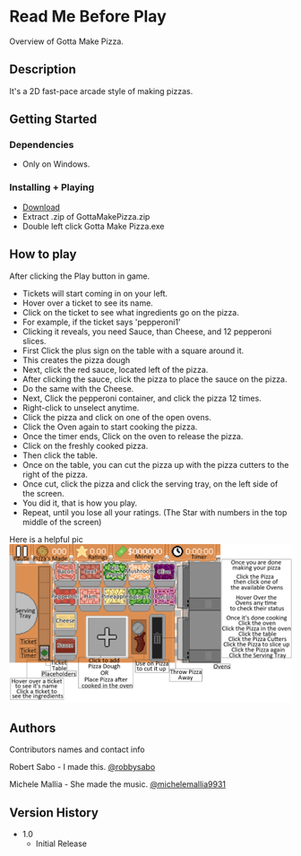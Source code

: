 # Read Me Before Play

Overview of Gotta Make Pizza.

## Description

It's a 2D fast-pace arcade style of making pizzas.

## Getting Started

### Dependencies

- Only on Windows.

### Installing + Playing

- [Download](bins/GottaMakePizza.zip)
- Extract .zip of GottaMakePizza.zip
- Double left click Gotta Make Pizza.exe

## How to play

After clicking the Play button in game.

- Tickets will start coming in on your left.
- Hover over a ticket to see its name.
- Click on the ticket to see what ingredients go on the pizza.
- For example, if the ticket says 'pepperoni1'
- Clicking it reveals, you need Sauce, than Cheese, and 12 pepperoni slices.
- First Click the plus sign on the table with a square around it.
- This creates the pizza dough
- Next, click the red sauce, located left of the pizza.
- After clicking the sauce, click the pizza to place the sauce on the pizza.
- Do the same with the Cheese.
- Next, Click the pepperoni container, and click the pizza 12 times.
- Right-click to unselect anytime.
- Click the pizza and click on one of the open ovens.
- Click the Oven again to start cooking the pizza.
- Once the timer ends, Click on the oven to release the pizza.
- Click on the freshly cooked pizza.
- Then click the table.
- Once on the table, you can cut the pizza up with the pizza cutters to the right of the pizza.
- Once cut, click the pizza and click the serving tray, on the left side of the screen.
- You did it, that is how you play.
- Repeat, until you lose all your ratings. (The Star with numbers in the top middle of the screen)

Here is a helpful pic
![alt text](helpfulgameinfo.png "Helpful game information")

## Authors

Contributors names and contact info

Robert Sabo - I made this.
[@robbysabo](https://github.com/robbysabo)

Michele Mallia - She made the music.
[@michelemallia9931](https://www.youtube.com/@michelemallia9931)

## Version History

- 1.0
  - Initial Release

